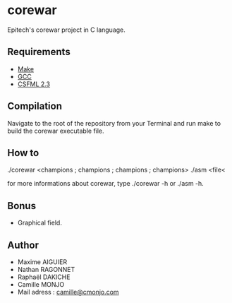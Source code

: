 # corewar


Epitech's corewar project in C language. 

## Requirements

 * [Make](https://www.gnu.org/software/make//)
 * [GCC](https://gcc.gnu.org/)
 * [CSFML 2.3](https://www.sfml-dev.org/download.php)

## Compilation

Navigate to the root of the repository from your Terminal and run make to build the corewar executable file.

## How to

./corewar <champions ; champions ; champions ; champions>
./asm <file<

for more informations about corewar, type ./corewar -h or ./asm -h.

## Bonus

- Graphical field.

## Author

* Maxime AIGUIER
* Nathan RAGONNET
* Raphaël DAKICHE
* Camille MONJO
* Mail adress : camille@cmonjo.com
